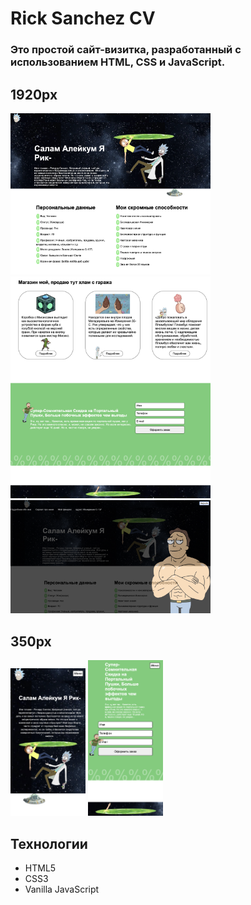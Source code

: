 # Rick Sanchez CV

### Это простой сайт-визитка, разработанный с использованием HTML, CSS и JavaScript.
## 1920px
<img src="./images/bg/first.png" style="max-width:320px;" />
<img src="./images/bg/second.png" style="max-width:320px;" />
<img src="./images/bg/burger.png" style="max-width:320px;" />

## 350px
<img src="./images/bg/minibot.png" style="width:120px;" />
<img src="./images/bg/minibott.png" style="width:120px;" />

## Технологии

- HTML5
- CSS3
- Vanilla JavaScript

